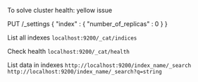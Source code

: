 To solve cluster health: yellow issue

PUT /_settings
{
  "index" : {
        "number_of_replicas" : 0
    }
}

List all indexes
`localhost:9200/_cat/indices`

Check health
`localhost:9200/_cat/health`

List data in indexes
`http://localhost:9200/index_name/_search`
`http://localhost:9200/index_name/_search?q=string`

